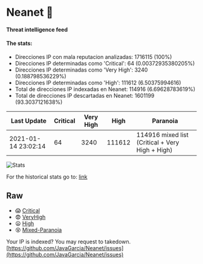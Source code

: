 # Neanet :hocho:
#### Threat intelligence feed
#### The stats:

- Direcciones IP con mala reputacion analizadas: 1716115 (100%)
- Direcciones IP determinadas como 'Critical':  64 (0.00372935380205%)
- Direcciones IP determinadas como 'Very High':  3240 (0.188798536229%)
- Direcciones IP determinadas como 'High':  111612 (6.50375994616)
- Total de direcciones IP indexadas en Neanet:  114916 (6.69628783619%)
- Total de direcciones IP descartadas en Neanet:  1601199 (93.3037121638%)

| Last Update | Critical | Very High | High | Paranoia |
| --- | --- | --- | --- | --- |
| 2021-01-14 23:02:14 | 64 | 3240 | 111612 | 114916 mixed list (Critical + Very High + High)|

![Stats](https://docs.google.com/spreadsheets/d/e/2PACX-1vSnaNMIXVabIpDJjufMlzH7poXnshF3mgd8Is1g9ytUEzVsP5my4Trn8f-xkoLLQ38xpL3HtmUexLo6/pubchart?oid=501124687&format=image)

For the historical stats go to: [link](/stats.csv)
## Raw
- :scream: [Critical](https://raw.githubusercontent.com/JavaGarcia/Neanet/master/blacklists/neanet_critical.txt)
- :fearful: [VeryHigh](https://raw.githubusercontent.com/JavaGarcia/Neanet/master/blacklists/neanet_veryHigh.txtt)
- :frowning: [High](https://raw.githubusercontent.com/JavaGarcia/Neanet/master/blacklists/neanet_high.txt)
- :dizzy_face: [Mixed-Paranoia](https://raw.githubusercontent.com/JavaGarcia/Neanet/master/blacklists/neanet_all.txt)


Your IP is indexed? You may request to takedown. [https://github.com/JavaGarcia/Neanet/issues](https://github.com/JavaGarcia/Neanet/issues)













































































































































































































































































































































































































































































































































































































































































































































































































































































































































































































































































































































































































































































































































































































































































































































































































































































































































































































































































































































































































































































































































































































































































































































































































































































































































































































































































































































































































































































































































































































































































































































































































































































































































































































































































































































































































































